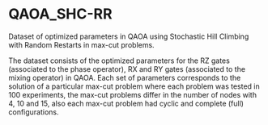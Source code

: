 # QAOA_SHC-RR
Dataset of optimized parameters in QAOA using Stochastic Hill Climbing with Random Restarts in max-cut problems.

The dataset consists of the optimized parameters for the RZ gates (associated to the phase operator), RX and RY gates (associated to the mixing operator) in QAOA. Each set of parameters corresponds to the solution of a particular max-cut problem where each problem was tested in 100 experiments, the max-cut problems differ in the number of nodes with 4, 10 and 15, also each max-cut problem had cyclic and complete (full) configurations.
